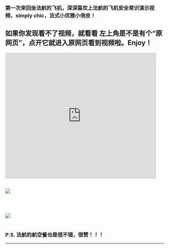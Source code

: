 <!-- 
.. link: 
.. description: 
.. tags: other
.. date: 2015/07/20 15:45:32
.. title: simply chic
.. slug: simply-chic
-->


### 第一次来回坐法航的飞机，深深喜欢上法航的飞机安全常识演示视频，simply chic，法式小优雅小俏皮！

## 如果你发现看不了视频，就看看 左上角是不是有个“原网页”，点开它就进入原网页看到视频啦。Enjoy！


<iframe frameborder="0" width="480" height="400" src="http://v.qq.com/iframe/player.html?vid=t0149b956nu&tiny=0&auto=0" allowfullscreen></iframe>

<br/>
<br/>

![](http://ww4.sinaimg.cn/mw1024/67804861gw1euecq7kk8qj211y0lcwjc.jpg)

<br/>
<br/>

![](http://ww2.sinaimg.cn/mw1024/67804861gw1euecqblz2bj211y0lc75n.jpg)
<br/>
<br/>

### P.S. 法航的航空餐也是很不错，很赞！！！

 * * *